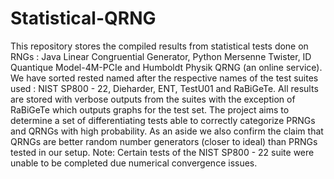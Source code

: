 # Statistical-QRNG
This repository stores the compiled results from statistical tests done on RNGs : Java Linear Congruential Generator, Python Mersenne Twister, ID Quantique Model-4M-PCIe and Humboldt Physik QRNG (an online service). We have sorted rested named after the respective names of the test suites used : NIST SP800 - 22, Dieharder, ENT, TestU01 and RaBiGeTe. All results are stored with verbose outputs from the suites with the exception of RaBiGeTe which outputs graphs for the test set.
The project aims to determine a set of differentiating tests able to correctly categorize PRNGs and QRNGs with high probability. As an aside we also confirm the claim that QRNGs are better random number generators (closer to ideal) than PRNGs tested in our setup.
Note: Certain tests of the NIST SP800 - 22 suite were unable to be completed due numerical convergence issues.
